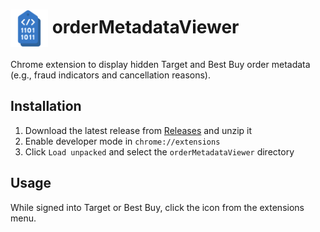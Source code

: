 # <img src="icon/icon_128.png" height="60" valign="middle" /> orderMetadataViewer

Chrome extension to display hidden Target and Best Buy order metadata (e.g., fraud indicators and cancellation reasons).

## Installation

1. Download the latest release from [Releases](https://github.com/EncryptedCurse/orderMetadataViewer/releases/latest) and unzip it
2. Enable developer mode in `chrome://extensions`
3. Click `Load unpacked` and select the `orderMetadataViewer` directory

## Usage

While signed into Target or Best Buy, click the icon from the extensions menu.
